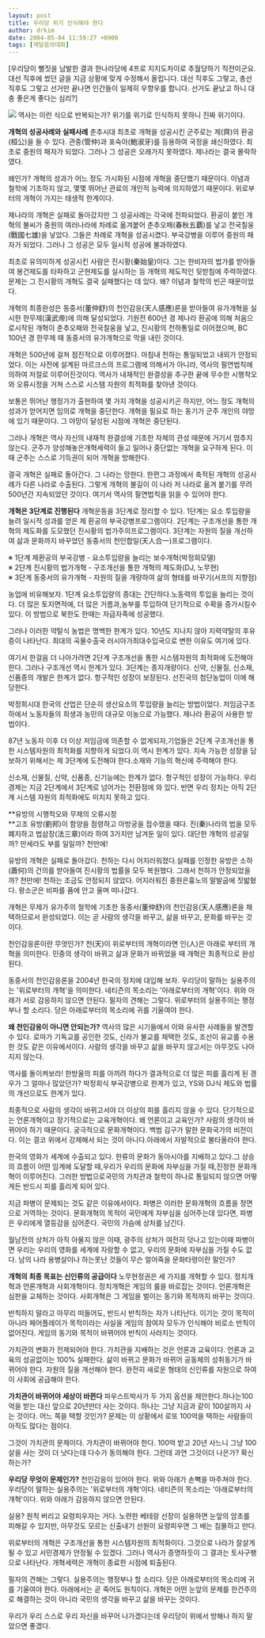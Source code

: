 ```yaml
---
layout: post
title: 우리당 위기 인식해야 한다
author: drkim
date: 2004-05-04 11:59:27 +0900
tags: [깨달음의대화]
---
```

[우리당이 뻘짓을 남발한 결과 한나라당에 4프로 지지도차이로 추월당하기 직전이군요. 대선 직후에 썼던 글을 지금 상황에 맞게 수정해서 올립니다. 대선 직후도 그렇고, 총선 직후도 그렇고 선거만 끝나면 인간들이 일제히 우향우를 합니다. 선거도 끝났고 하니 대충 좋은게 좋다는 심리?] 

    
        

        
              
  
![](http://drkimz.com/technote/board/private/upimg/1083637993.jpg) 역사는 이런 식으로 반복되는가? 위기를 위기로 인식하지 못하니 진짜 위기이다.   
  
**개혁의 성공사례와 실패사례** 
춘추시대 최초로 개혁을 성공시킨 군주로는 제(齊)의 환공(桓公)을 들 수 있다. 관중(管仲)과 포숙아(鮑淑牙)를 등용하여 국정을 쇄신하였다. 최초로 중원의 패자가 되었다. 그러나 그 성공은 오래가지 못하였다. 제나라는 결국 몰락하였다.    
  
왜인가? 개혁의 성과가 어느 정도 가시화된 시점에 개혁을 중단했기 때문이다. 이념과 철학에 기초하지 않고, 몇몇 뛰어난 관료의 개인적 능력에 의지하였기 때문이다. 위로부터의 개혁이 가지는 태생적 한계이다.    
  
제나라의 개혁은 실패로 돌아갔지만 그 성공사례는 각국에 전파되었다. 환공이 붙인 개혁의 불씨가 중원의 여러나라에 차례로 옮겨붙어 춘추오패(春秋五覇)를 낳고 전국칠웅(戰國七雄)을 낳았다. 그들은 차례로 개혁을 성공시켰다. 부국강병을 이루어 중원의 패자가 되었다. 그러나 그 성공은 모두 일시적 성공에 불과하였다.    
  
최초로 유의미하게 성공시킨 사람은 진시황(秦始皇)이다. 그는 한비자의 법가를 받아들여 봉건제도를 타파하고 군현제도를 실시하는 등 개혁의 제도적인 뒷받침에 주력하였다. 문제는 그 진시황의 개혁도 결국 실패했다는 데 있다. 왜? 이념과 철학의 빈곤 때문이었다.    
  
개혁의 최종완성은 동중서(董仲舒)의 천인감응(天人感應)론을 받아들여 유가개혁을 실시한 한무제(漢武帝)에 의해 달성되었다. 기원전 600년 경 제나라 환공에 의해 처음으로시작된 개혁이 춘추오패와 전국칠웅을 낳고, 진시황의 천하통일로 이어졌으며, BC 100년 경 한무제 때 동중서의 유가개혁으로 막을 내린 것이다.    
  
개혁은 500년에 걸쳐 점진적으로 이루어졌다. 마침내 천하는 통일되었고 내외가 안정되었다. 이는 사전에 설계된 마르크스의 프로그램에 의해서가 아니라, 역사의 필연법칙에 의하여 저절로 이루어진것이다. 역사가 내재적인 완결성을 추구한 끝에 무수한 시행착오와 오류시정을 거쳐 스스로 시스템 자원의 최적화를 찾아낸 것이다.    
  
보통은 뛰어난 행정가가 출현하여 몇 가지 개혁을 성공시키곤 하지만, 어느 정도 개혁의 성과가 얻어지면 임의로 개혁을 중단한다. 개혁을 필요로 하는 동기가 군주 개인의 야망에 있기 때문이다. 그 야망이 달성된 시점에 개혁은 중단된다.    
  
그러나 개혁은 역사 자신의 내재적 완결성에 기초한 자체의 관성 때문에 거기서 멈추지 않는다. 군주가 양성해놓은개혁세력이 들고 일어나 중단없는 개혁을 요구하게 된다. 이때 군주는 스스로 기득권이 되어 개혁을 방해한다.    
  
결국 개혁은 실패로 돌아간다. 그 나라는 망한다. 한편그 과정에서 축적된 개혁의 성공사례가 다른 나라로 수출된다. 그렇게 개혁의 불길이 이 나라 저 나라로 옮겨 붙기를 무려 500년간 지속되었던 것이다. 여기서 역사의 필연법칙을 읽을 수 있어야 한다.    
  
**개혁은 3단계로 진행된다** 
개혁운동을 3단계로 정리할 수 있다. 1단계는 요소 투입량을 늘려 일시적 성과를 얻은 제 환공의 부국강병프로그램이다. 2단계는 구조개선을 통한 개혁의 제도화를 도모했던 진시황의 법가주의프로그램이다. 3단계는 자원의 질을 개선하여 삶과 문화까지 바꾸었던 동중서의 천인합일(天人合一)프로그램이다.    
  
※ 1단계 제환공의 부국강병 - 요소투입량을 늘리는 보수개혁(박정희모델)  
※ 2단계 진시황의 법가개혁 - 구조개선을 통한 개혁의 제도화(DJ, 노무현)  
※ 3단계 동중서의 유가개혁 - 자원의 질을 개량하여 삶의 형태를 바꾸기(서프의 지향점)    
  
농업에 비유해보자. 1단계 요소투입량의 증대는 간단하다.노동력의 투입을 늘리는 것이다. 더 많은 토지면적에, 더 많은 거름과,농부를 투입하여 단기적으로 수확을 증가시킬수 있다. 이 방법으로 북한도 한때는 자급자족에 성공했다.    
  
그러나 이러한 약탈식 농법은 명백한 한계가 있다. 10년도 지나지 않아 지력약탈의 후유증이 나타난다. 최대의 곡물수출국 러시아가최대수입국으로 변한 이유도 여기에 있다.    
  
여기서 한걸음 더 나아가려면 2단계 구조개선을 통한 시스템자원의 최적화에 도전해야 한다. 그러나 구조개선 역시 한계가 있다. 3단계는 종자개량이다. 신약, 신물질, 신소재, 신품종의 개발은 한계가 없다. 항구적인 성장이 보장된다. 선진국의 첨단농업이 이에 해당한다.    
  
박정희시대 한국의 산업은 단순히 생산요소의 투입량을 늘리는 방법이었다. 저임금구조하에서 노동자들의 희생과 농민의 대규모 이농으로 가능했다. 제나라 환공이 사용한 방법이다.    
  
87년 노동자 이후 더 이상 저임금에 의존할 수 없게되자,기업들은 2단계 구조개선을 통한 시스템자원의 최적화를 지향하게 되었다.이 역시 한계가 있다. 지속 가능한 성장을 담보하기 위해서는 제 3단계에 도전해야 한다.소재와 기능의 혁신에 주력해야 한다.    
  
신소재, 신물질, 신약, 신품종, 신기능에는 한계가 없다. 항구적인 성장이 가능하다. 우리 경제는 지금 2단계에서 3단계로 넘어가는 전환점에 와 있다. 반면 우리 정치는 아직 2단계 시스템 자원의 최적화에도 미치지 못하고 있다.    
  
**유방의 시행착오와 무제의 오류시정  
**고조 유방(劉邦)이 함양을 점령하고 아방궁을 접수했을 때다. 진(秦)나라의 법을 모두 폐지하고 법삼장(法三章)이라 하여 3가지만 남겨둔 일이 있다. 대단한 개혁의 성공일까? 만세라도 부를 일일까? 천만에!    
  
유방의 개혁은 실패로 돌아갔다. 천하는 다시 어지러워졌다.실패를 인정한 유방은 소하(蕭何)의 건의를 받아들여 진시황의 법률을 모두 복원했다. 그래서 천하가 안정되었을까? 천만에! 천하는 조금도 안정되지 않았다. 어지러워진 중원은흉노의 말발굽에 짓밟혔다. 왕소군은 비파를 품에 안고 울며 떠나갔다. 
  
  
개혁은 무제가 유가주의 철학에 기초한 동중서(董仲舒)의 천인감응(天人感應)론을 채택하므로서 완성되었다. 이는 곧 사람의 생각을 바꾸고, 삶을 바꾸고, 문화를 바꾸는 것이다.    
  
천인감응론이란 무엇인가? 천(天)이 위로부터의 개혁이라면 인(人)은 아래로 부터의 개혁을 의미한다. 민중의 생각이 바뀌고 삶과 문화가 바뀌었을 때 개혁은 최종적으로 완성된다.    
  
동중서의 천인감응론을 2004년 한국의 정치에 대입해 보자. 우리당이 말하는 실용주의는 '위로부터의 개혁'을 의미한다. 네티즌의 목소리는 '아래로부터의 개혁'이다. 위와 아래가 서로 감응하지 않으면 안된다. 필자의 견해는 그렇다. 위로부터의 실용주의는 행정부나 할 소리다. 당은 아래로부터의 목소리에 귀를 기울여야 한다. 
  
  
**왜 천인감응이 아니면 안되는가?** 
역사의 많은 시기들에서 이와 유사한 사례들을 발견할수 있다. 로마가 기독교를 공인한 것도, 신라가 불교를 채택한 것도, 조선이 유교를 수용한 것도 같은 이유에서이다. 사람의 생각을 바꾸고 삶을 바꾸지 않고서는 아무것도 나아지지 않는다.    
  
역사를 돌이켜보라! 한방울의 피를 아끼려 하다가 결과적으로 더 많은 피를 흘리게 된 경우가 그 얼마나 많았던가? 박정희식 부국강병으로 한계가 있고, YS와 DJ식 제도와 법률의 개선으로도 한계가 있다. 
  
  
최종적으로 사람의 생각이 바뀌고서야 더 이상의 피를 흘리지 않을 수 있다. 단기적으로는 언론개혁이고 장기적으로는 교육개혁이다. 왜 언론이고 교육인가? 사람의 생각이 바뀌어야 하기 때문이다. 궁극적으로 문화개혁이다. 백범 김구가 말한 문화국가의 비전이다. 이는 결코 위에서 강제해서 되는 것이 아니다.아래에서 자발적으로 불타올라야 한다.    
  
한국의 영화가 세계에 수출되고 있다. 한류의 문화가 동아시아를 지배하고 있다.그 상승의 흐름이 어떤 임계에 도달할 때,우리가 우리의 문화에 자부심을 가질 때,진정한 문화개혁이 이루어진다. 그러한 방법으로국민의 가치관과 철학이 하나로 통일되지 않으면 어떻게든 반드시 피를 흘리게 되어 있다.    
  
지금 파병이 문제되는 것도 같은 이유에서이다. 파병은 이러한 문화개혁의 흐름을 정면으로 거역하는 것이다. 문화개혁의 목적이 국민에게 자부심을 심어주는데 있다면, 파병은 우리에게 열등감을 심어준다. 국민의 가슴에 상처를 남긴다.    
  
월남전의 상처가 아직 아물지 않은 이때, 광주의 상처가 여전히 덧나고 있는이때 파병이면 우리는 우리의 영화를 세계에 자랑할 수 없고, 우리의 문화에 자부심을 가질 수도 없다. 남의 나라 용병살이나 하는못난 것들이 무슨 얼어죽을 문화타령이란 말인가?    
  
**개혁의 최종 목표는 신인류의 공급이다** 
노무현정권은 세 가지를 개혁할 수 있다. 정치개혁과 언론개혁과 사회개혁이다. 정치개혁은 게임의 룰을 바로잡는 것이다. 언론개혁은 심판을 교체하는 것이다. 사회개혁은 그 게임을 벌이는 동기와 목적까지 바꾸는 것이다.    
  
반칙하지 말라고 아무리 떠들어도, 반드시 반칙하는 자가 나타난다. 이기는 것이 목적이 아니라 페어플레이가 목적이라는 사실을 게임의 참여자 모두가 인식해야 비로소 반칙이 없어진다. 게임의 동기와 목적이 바뀌어야 반칙이 사라지는 것이다.    
  
가치관의 변화가 전제되어야 한다. 가치관을 지배하는 것은 언론과 교육이다. 언론과 교육의 성공없이는 100% 실패한다. 삶이 바뀌고 문화가 바뀌어 공동체의 성취동기가 바뀌어야 한다. 자원의 질을 개선해야 한다. 완전히 새로운 형태의 신인류를 자원으로 하여 이 사회에 공급해야 한다. 
  
  
**가치관이 바뀌어야 세상이 바뀐다** 
파우스트박사가 두 가지 옵션을 제안한다.하나는100억을 받는 대신 앞으로 20년만더 사는 것이다. 하나는 그냥 지금과 같이 100살까지 사는 것이다. 어느 쪽을 택할 것인가? 문제는 이 상황에서 로또 100억을 택하는 사람들이 아직도 많다는 점이다.    
  
그것이 가치관의 문제이다. 가치관이 바뀌어야 한다. 100억 받고 20년 사느니 그냥 100살을 사는 것이 더 낫다는데 다수가 동의해야 한다. 그런데 과연 그것이더 나은가? 확신하는가?    
  
**우리당 무엇이 문제인가?** 
천인감응이 있어야 한다. 위와 아래가 손뼉을 마주쳐야 한다. 우리당이 말하는 실용주의는 '위로부터의 개혁'이다. 네티즌의 목소리는 '아래로부터의 개혁'이다. 위와 아래가 감응하지 않으면 안된다.    
  
실용? 원칙 버리고 요령피우자는 거다. 노련한 베테랑 선장이 실용하면 눈앞의 암초를 피해갈 수 있지만, 아무것도 모르는 신출내기 선원이 요령피우면 그 배는 침몰하고 만다.    
  
위로부터의 개혁은 구조개선을 통한 시스템자원의 최적화이다. 그것으로 나라가 잘살게 될 수 있고 서민경제가 안정될 수 있겠다. 그러나 역사가 증명하듯이 그 결과는 토사구팽으로 나타난다. 개혁세력은 개혁이 종료한 시점에 퇴출된다.    
  
필자의 견해는 그렇다. 실용주의는 행정부나 할 소리다. 당은 아래로부터의 목소리에 귀를 기울여야 한다. 아래에서는 곧 죽어도 원칙이다. 개혁은 어떤 눈앞의 문제를 한건주의로 해결하는 것이 아니라 국민의 생각을 바꾸고 삶을 바꾸는 것이다.    
  
우리가 우리 스스로 우리 자신을 바꾸어 나가겠다는데 우리당이 위에서 방해나 하지 말았으면 좋겠다.